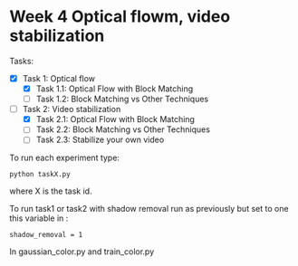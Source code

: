 # Week 4 Optical flowm, video stabilization

Tasks:

- [x] Task 1: Optical flow
  - [x] Task 1.1: Optical Flow with Block Matching
  - [ ] Task 1.2: Block Matching vs Other Techniques
- [ ] Task 2: Video stabilization
  - [x] Task 2.1: Optical Flow with Block Matching
  - [ ] Task 2.2: Block Matching vs Other Techniques
  - [ ] Task 2.3: Stabilize your own video

To run each experiment type:

    python taskX.py 
  
where X is the task id.


To run task1 or task2 with shadow removal run as previously but set to one this variable in :

    shadow_removal = 1
  
In gaussian_color.py and train_color.py
